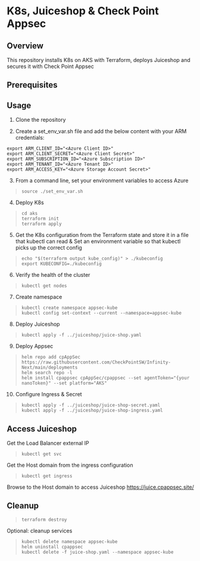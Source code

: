 # K8s, Juiceshop & Check Point Appsec

## Overview
This repository installs K8s on AKS with Terraform, deploys Juiceshop and secures it with Check Point Appsec

## Prerequisites


## Usage

1. Clone the repository

2. Create a set_env_var.sh file and add the below content with your ARM credentials:
```
export ARM_CLIENT_ID="<Azure Client ID>"
export ARM_CLIENT_SECRET="<Azure Client Secret>"
export ARM_SUBSCRIPTION_ID="<Azure Subscription ID>"
export ARM_TENANT_ID="<Azure Tenant ID>"
export ARM_ACCESS_KEY="<Azure Storage Account Secret>"
``` 

3. From a command line, set your environment variables to access Azure
> ```
> source ./set_env_var.sh
>```

4. Deploy K8s
> ```
> cd aks
> terraform init
> terraform apply
>```

5. Get the K8s configuration from the Terraform state and store it in a file that kubectl can read & Set an environment variable so that kubectl picks up the correct config
> ```
> echo "$(terraform output kube_config)" > ./kubeconfig
> export KUBECONFIG=./kubeconfig
>```

6. Verify the health of the cluster
> ```
> kubectl get nodes
>```

7. Create namespace
> ```
> kubectl create namespace appsec-kube
> kubectl config set-context --current --namespace=appsec-kube
>```

8. Deploy Juiceshop
> ```
> kubectl apply -f ../juiceshop/juice-shop.yaml
>```

9. Deploy Appsec
> ```
> helm repo add cpAppSec https://raw.githubusercontent.com/CheckPointSW/Infinity-Next/main/deployments
> helm search repo -l
> helm install cpappsec cpAppSec/cpappsec --set agentToken="{your nanoToken}" --set platform="AKS"
>```

10. Configure Ingress & Secret
> ```
> kubectl apply -f ../juiceshop/juice-shop-secret.yaml
> kubectl apply -f ../juiceshop/juice-shop-ingress.yaml
>```

## Access Juiceshop

Get the Load Balancer external IP
> ```
> kubectl get svc
> ```

Get the Host domain from the ingress configuration
> ```
> kubectl get ingress
>```

Browse to the Host domain to access Juiceshop
https://juice.cpappsec.site/

## Cleanup
> ```
> terraform destroy
>```

Optional: cleanup services
> ```
> kubectl delete namespace appsec-kube
> helm uninstall cpappsec
> kubectl delete -f juice-shop.yaml --namespace appsec-kube
> ```